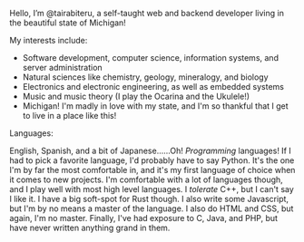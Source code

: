 Hello, I’m @tairabiteru, a self-taught web and backend developer living in the beautiful state of Michigan!


My interests include:
- Software development, computer science, information systems, and server administration
- Natural sciences like chemistry, geology, mineralogy, and biology
- Electronics and electronic engineering, as well as embedded systems
- Music and music theory (I play the Ocarina and the Ukulele!)
- Michigan! I'm madly in love with my state, and I'm so thankful that I get to live in a place like this!

Languages:

English, Spanish, and a bit of Japanese......Oh! *Programming* languages!
If I had to pick a favorite language, I'd probably have to say Python. It's the one I'm by far the most comfortable in, and it's my first language of choice when it comes to new projects. I'm comfortable with a lot of languages though, and I play well with most high level languages. I *tolerate* C++, but I can't say I like it. I have a big soft-spot for Rust though. I also write some Javascript, but I'm by no means a master of the language. I also do HTML and CSS, but again, I'm no master. Finally, I've had exposure to C, Java, and PHP, but have never written anything grand in them.
